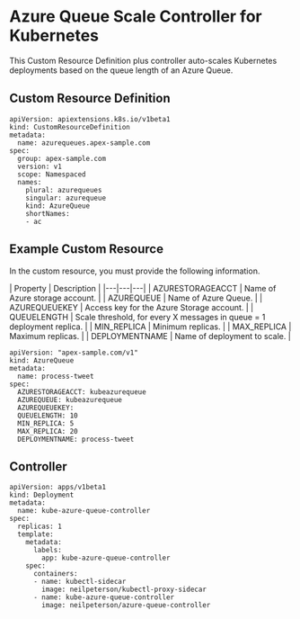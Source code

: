 # Azure Queue Scale Controller for Kubernetes

This Custom Resource Definition plus controller auto-scales Kubernetes deployments based on the queue length of an Azure Queue.

## Custom Resource Definition

```
apiVersion: apiextensions.k8s.io/v1beta1
kind: CustomResourceDefinition
metadata:
  name: azurequeues.apex-sample.com
spec:
  group: apex-sample.com
  version: v1
  scope: Namespaced
  names:
    plural: azurequeues
    singular: azurequeue
    kind: AzureQueue
    shortNames:
    - ac
```

## Example Custom Resource

In the custom resource, you must provide the following information.

| Property | Description |
|---|---|---|
| AZURESTORAGEACCT | Name of Azure storage account. |
| AZUREQUEUE | Name of Azure Queue. |
| AZUREQUEUEKEY | Access key for the Azure Storage account. |
| QUEUELENGTH | Scale threshold, for every X messages in queue = 1 deployment replica. |
| MIN_REPLICA | Minimum replicas. |
| MAX_REPLICA | Maximum replicas. |
| DEPLOYMENTNAME | Name of deployment to scale. |

```
apiVersion: "apex-sample.com/v1"
kind: AzureQueue
metadata:
  name: process-tweet
spec:
  AZURESTORAGEACCT: kubeazurequeue
  AZUREQUEUE: kubeazurequeue
  AZUREQUEUEKEY:
  QUEUELENGTH: 10
  MIN_REPLICA: 5
  MAX_REPLICA: 20
  DEPLOYMENTNAME: process-tweet
```

## Controller

```
apiVersion: apps/v1beta1
kind: Deployment
metadata:
  name: kube-azure-queue-controller
spec:
  replicas: 1
  template:
    metadata:
      labels:
        app: kube-azure-queue-controller
    spec:
      containers:
      - name: kubectl-sidecar
        image: neilpeterson/kubectl-proxy-sidecar
      - name: kube-azure-queue-controller
        image: neilpeterson/azure-queue-controller
```
